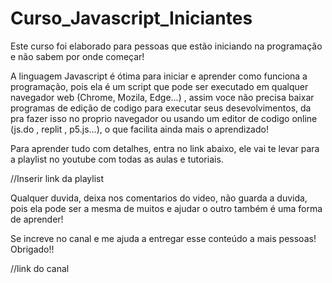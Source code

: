 # Curso_Javascript_Iniciantes

Este curso foi elaborado para pessoas que estão iniciando na programação e não sabem por onde começar!

A linguagem Javascript é ótima para iniciar e aprender como funciona a programação, pois ela é um script 
que pode ser executado em qualquer navegador web (Chrome, Mozila, Edge...) , assim voce não precisa baixar 
programas de edição de codigo para executar seus desevolvimentos, da pra fazer isso no proprio navegador ou 
usando um editor de codigo online (js.do , replit , p5.js...), o que facilita ainda mais o aprendizado!

Para aprender tudo com detalhes, entra no link abaixo, ele vai te levar para a playlist no youtube com todas 
as aulas e tutoriais.

//Inserir link da playlist

Qualquer duvida, deixa nos comentarios do video, não guarda a duvida, pois ela pode ser a mesma de muitos e ajudar o outro 
também é uma forma de aprender!

Se increve no canal e me ajuda a entregar esse conteúdo a mais pessoas! Obrigado!!

//link do canal

